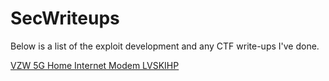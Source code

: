 # SecWriteups
Below is a list of the exploit development and any CTF write-ups I've done.

[VZW 5G Home Internet Modem LVSKIHP](Verizon%20LVSKIHP%205G%20Modem/readme.md)
